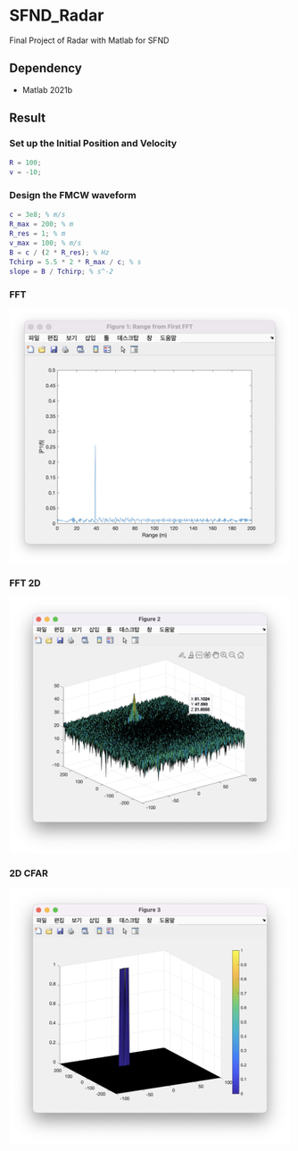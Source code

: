 # SFND_Radar

Final Project of Radar with Matlab for SFND

## Dependency

-   Matlab 2021b

## Result

### Set up the Initial Position and Velocity

```matlab
R = 100;
v = -10;
```

### Design the FMCW waveform

```matlab
c = 3e8; % m/s
R_max = 200; % m
R_res = 1; % m
v_max = 100; % m/s
B = c / (2 * R_res); % Hz
Tchirp = 5.5 * 2 * R_max / c; % s
slope = B / Tchirp; % s^-2
```

### FFT

<img src="img/fft.png">

### FFT 2D

<img src="img/fft2d.png">

### 2D CFAR

<img src="img/2D_CFAR.png">
